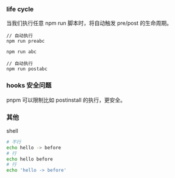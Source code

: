 ### life cycle

当我们执行任意 npm run 脚本时，将自动触发 pre/post 的生命周期。

```
// 自动执行
npm run preabc

npm run abc

// 自动执行
npm run postabc
```

### hooks 安全问题

pnpm 可以限制比如 postinstall 的执行，更安全。

### 其他

shell

```bash
# 不行
echo hello -> before
# 行
echo hello before
# 行
echo 'hello -> before'
```
